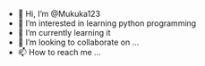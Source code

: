- 👋 Hi, I’m @Mukuka123
- 👀 I’m interested in learning python programming
- 🌱 I’m currently learning it
- 💞️ I’m looking to collaborate on ...
- 📫 How to reach me ...

<!---
Mukuka123/Mukuka123 is a ✨ special ✨ repository because its `README.md` (this file) appears on your GitHub profile.
You can click the Preview link to take a look at your changes.
--->
